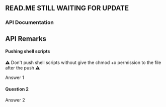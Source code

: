 ## READ.ME STILL WAITING FOR UPDATE 

### API Documentation

## API Remarks

#### Pushing shell scripts

⚠️ Don't push shell scripts without give the chmod +x permission to the file after the push ⚠️

Answer 1

#### Question 2

Answer 2

